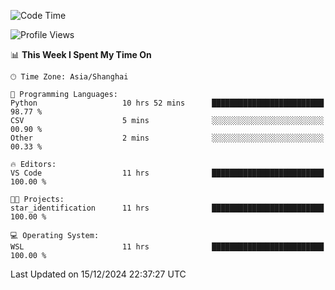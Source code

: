 <!--START_SECTION:waka-->
![Code Time](http://img.shields.io/badge/Code%20Time-2%2C146%20hrs%2027%20mins-blue)

![Profile Views](http://img.shields.io/badge/Profile%20Views-1-blue)

📊 **This Week I Spent My Time On** 

```text
🕑︎ Time Zone: Asia/Shanghai

💬 Programming Languages: 
Python                   10 hrs 52 mins      █████████████████████████   98.77 % 
CSV                      5 mins              ░░░░░░░░░░░░░░░░░░░░░░░░░   00.90 % 
Other                    2 mins              ░░░░░░░░░░░░░░░░░░░░░░░░░   00.33 % 

🔥 Editors: 
VS Code                  11 hrs              █████████████████████████   100.00 % 

🐱‍💻 Projects: 
star_identification      11 hrs              █████████████████████████   100.00 % 

💻 Operating System: 
WSL                      11 hrs              █████████████████████████   100.00 % 
```


 Last Updated on 15/12/2024 22:37:27 UTC
<!--END_SECTION:waka-->